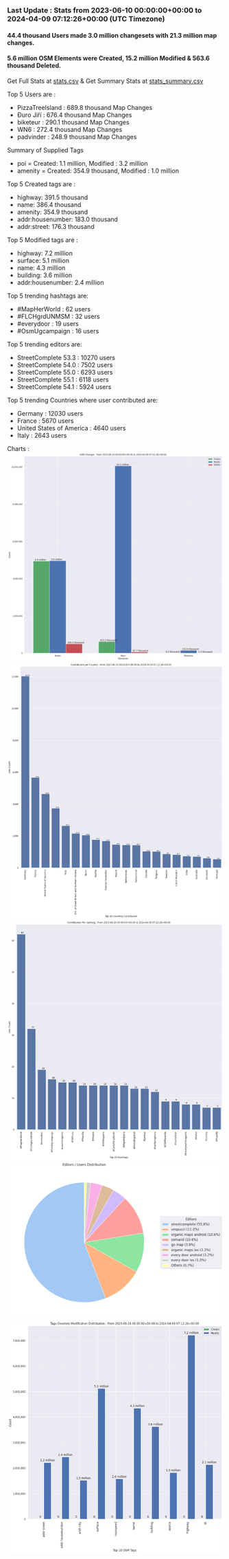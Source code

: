 ### Last Update : Stats from 2023-06-10 00:00:00+00:00 to 2024-04-09 07:12:26+00:00 (UTC Timezone)

#### 44.4 thousand Users made 3.0 million changesets with 21.3 million map changes.
#### 5.6 million OSM Elements were Created, 15.2 million Modified & 563.6 thousand Deleted.
Get Full Stats at [stats.csv](/stats/fieldmappers/Daily/stats.csv)
 & Get Summary Stats at [stats_summary.csv](/stats/fieldmappers/Daily/stats_summary.csv)

Top 5 Users are : 
- PizzaTreeIsland : 689.8 thousand Map Changes
- Đuro Jiří : 676.4 thousand Map Changes
- biketeur : 290.1 thousand Map Changes
- WN6 : 272.4 thousand Map Changes
- padvinder : 248.9 thousand Map Changes

Summary of Supplied Tags
- poi = Created: 1.1 million, Modified : 3.2 million
- amenity = Created: 354.9 thousand, Modified : 1.0 million


Top 5 Created tags are :
- highway: 391.5 thousand
- name: 386.4 thousand
- amenity: 354.9 thousand
- addr:housenumber: 183.0 thousand
- addr:street: 176.3 thousand


Top 5 Modified tags are :
- highway: 7.2 million
- surface: 5.1 million
- name: 4.3 million
- building: 3.6 million
- addr:housenumber: 2.4 million


Top 5 trending hashtags are:
- #MapHerWorld : 62 users
- #FLCHgrdUNMSM : 32 users
- #everydoor : 19 users
- #OsmUgcampaign : 16 users


Top 5 trending editors are:
- StreetComplete 53.3 : 10270 users
- StreetComplete 54.0 : 7502 users
- StreetComplete 55.0 : 6293 users
- StreetComplete 55.1 : 6118 users
- StreetComplete 54.1 : 5924 users


Top 5 trending Countries where user contributed are:
- Germany : 12030 users
- France : 5670 users
- United States of America : 4640 users
- Italy : 2643 users


 Charts : 
![Alt text](./stats_osm_changes.png) 
![Alt text](./stats_users_per_country.png) 
![Alt text](./stats_users_per_hashtag.png) 
![Alt text](./stats_editors_pie_chart.png) 
![Alt text](./stats_tags.png) 
